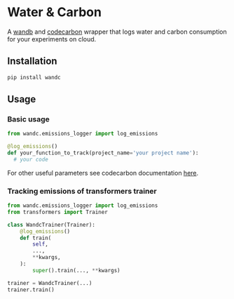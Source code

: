# Water & Carbon

A [wandb](https://github.com/wandb/wandb/) and [codecarbon](https://github.com/mlco2/codecarbon) wrapper that logs water and carbon consumption for your experiments on cloud.

## Installation

```bash
pip install wandc
```

## Usage
### Basic usage
```python
from wandc.emissions_logger import log_emissions

@log_emissions()
def your_function_to_track(project_name='your project name'):
  # your code
```
For other useful parameters see codecarbon documentation [here](https://mlco2.github.io/codecarbon/parameters.html).

### Tracking emissions of transformers trainer

```python
from wandc.emissions_logger import log_emissions
from transformers import Trainer

class WandcTrainer(Trainer):
    @log_emissions()
    def train(
        self,
        ...,
        **kwargs,
    ):
        super().train(..., **kwargs)

trainer = WandcTrainer(...)
trainer.train()
```
